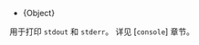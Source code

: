 <!-- YAML
added: v0.1.100
-->

<!-- type=global -->

* {Object}

用于打印 `stdout` 和 `stderr`。
详见 [`console`] 章节。


